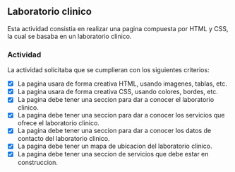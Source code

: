 ## Laboratorio clinico

Esta actividad consistia en realizar una pagina compuesta por HTML y CSS, la cual se basaba en un laboratorio clinico.

### Actividad

La actividad solicitaba que se cumplieran con los siguientes criterios:

- [x] La pagina usara de forma creativa HTML, usando imagenes, tablas, etc.
- [x] La pagina usara de forma creativa CSS, usando colores, bordes, etc.
- [x] La pagina debe tener una seccion para dar a conocer el laboratorio clinico.
- [x] La pagina debe tener una seccion para dar a conocer los servicios que ofrece el laboratorio clinico.
- [x] La pagina debe tener una seccion para dar a conocer los datos de contacto del laboratorio clinico.
- [x] La pagina debe tener un mapa de ubicacion del laboratorio clinico.
- [x] La pagina debe tener una seccion de servicios que debe estar en construccion.
